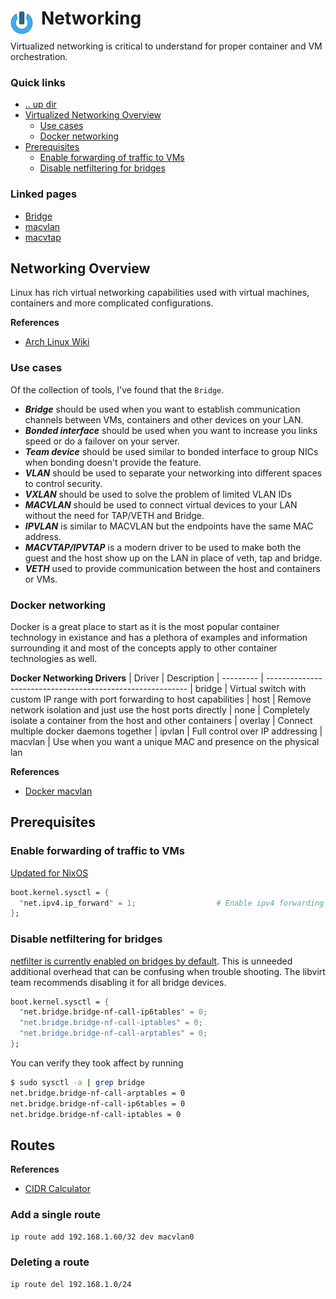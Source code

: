 # Networking <img style="margin: 6px 13px 0px 0px" align="left" src="../../data/images/logo_36x36.png" />

Virtualized networking is critical to understand for proper container and VM orchestration.

### Quick links
* [.. up dir](../README.md)
* [Virtualized Networking Overview](#virtualized-networking-overview)
  * [Use cases](#use-cases)
  * [Docker networking](#docker-networking)
* [Prerequisites](#prerequisites)
  * [Enable forwarding of traffic to VMs](#enable-forwarding-of-traffic-to-vms)
  * [Disable netfiltering for bridges](#disable-netfiltering-for-bridges)

### Linked pages
* [Bridge](bridge/README.md)
* [macvlan](macvlan/README.md)
* [macvtap](macvtap/README.md)
 
## Networking Overview
Linux has rich virtual networking capabilities used with virtual machines, containers and more 
complicated configurations.

**References**
* [Arch Linux Wiki](https://wiki.archlinux.org/title/Network_bridge)

### Use cases
Of the collection of tools, I've found that the `Bridge`.

* ***Bridge*** should be used when you want to establish communication channels between VMs, 
  containers and other devices on your LAN.
* ***Bonded interface*** should be used when you want to increase you links speed or do a failover on 
  your server.
* ***Team device*** should be used similar to bonded interface to group NICs when bonding doesn't 
  provide the feature.
* ***VLAN*** should be used to separate your networking into different spaces to control security.
* ***VXLAN*** should be used to solve the problem of limited VLAN IDs
* ***MACVLAN*** should be used to connect virtual devices to your LAN without the need for TAP/VETH 
  and Bridge.
* ***IPVLAN*** is similar to MACVLAN but the endpoints have the same MAC address.
* ***MACVTAP/IPVTAP*** is a modern driver to be used to make both the guest and the host show up on 
  the LAN in place of veth, tap and bridge.
* ***VETH*** used to provide communication between the host and containers or VMs.

### Docker networking
Docker is a great place to start as it is the most popular container technology in existance and has 
a plethora of examples and information surrounding it and most of the concepts apply to other 
container technologies as well.

**Docker Networking Drivers**
| Driver    | Description
| --------- | ----------------------------------------------------------
| bridge    | Virtual switch with custom IP range with port forwarding to host capabilities
| host      | Remove network isolation and just use the host ports directly
| none      | Completely isolate a container from the host and other containers
| overlay   | Connect multiple docker daemons together
| ipvlan    | Full control over IP addressing
| macvlan   | Use when you want a unique MAC and presence on the physical lan

**References**
* [Docker macvlan](https://blog.oddbit.com/post/2018-03-12-using-docker-macvlan-networks/)

## Prerequisites

### Enable forwarding of traffic to VMs
[Updated for NixOS](https://github.com/phR0ze/nixos-config/blob/62850b8b1772c952104c3f07d26d9515fc52b1bf/modules/boot/kernel.nix#L8)

```nix
boot.kernel.sysctl = {
  "net.ipv4.ip_forward" = 1;                  # Enable ipv4 forwarding for running containers
};
```

### Disable netfiltering for bridges
[netfilter is currently enabled on bridges by default](https://bugzilla.redhat.com/show_bug.cgi?id=512206#c0).
This is unneeded additional overhead that can be confusing when trouble shooting. The libvirt team 
recommends disabling it for all bridge devices.

```nix
boot.kernel.sysctl = {
  "net.bridge.bridge-nf-call-ip6tables" = 0;
  "net.bridge.bridge-nf-call-iptables" = 0;
  "net.bridge.bridge-nf-call-arptables" = 0;
};
```

You can verify they took affect by running
```bash
$ sudo sysctl -a | grep bridge
net.bridge.bridge-nf-call-arptables = 0
net.bridge.bridge-nf-call-ip6tables = 0
net.bridge.bridge-nf-call-iptables = 0
```

## Routes

**References**
* [CIDR Calculator](https://cidr.xyz/)

### Add a single route
```bash
ip route add 192.168.1.60/32 dev macvlan0
```

### Deleting a route
```bash
ip route del 192.168.1.0/24
```

<!-- 
vim: ts=2:sw=2:sts=2
-->

